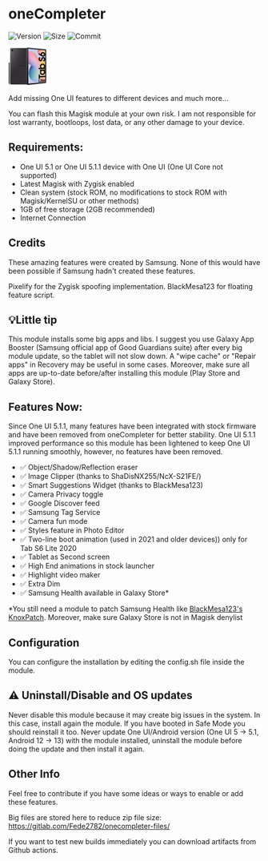 # oneCompleter

![Version](https://img.shields.io/github/v/release/Fede2782/oneCompleter?style=flat"/>)
![Size](https://img.shields.io/github/repo-size/Fede2782/oneCompleter?style=flat"/>)
![Commit](https://img.shields.io/github/last-commit/Fede2782/oneCompleter/stable?style=flat-square"/>)

<img src="https://github.com/Fede2782/oneCompleter/blob/stable/img/Clipped_image_20230619_182601.png?raw=true"  width="15%" height="15%">

Add missing One UI features to different devices and much more...

You can flash this Magisk module at your own risk. I am not responsible for lost warranty, bootloops, lost data, or any other damage to your device.

## Requirements:
- One UI 5.1 or One UI 5.1.1 device with One UI (One UI Core not supported)
- Latest Magisk with Zygisk enabled
- Clean system (stock ROM, no modifications to stock ROM with Magisk/KernelSU or other methods)
- 1GB of free storage (2GB recommended)
- Internet Connection

## Credits
These amazing features were created by Samsung. None of this would have been possible if Samsung hadn't created these features.

Pixelify for the Zygisk spoofing implementation. BlackMesa123 for floating feature script.

## 💡Little tip

This module installs some big apps and libs. I suggest you use Galaxy App Booster (Samsung official app of Good Guardians suite) after every big module update, so the tablet will not slow down. A "wipe cache" or "Repair apps" in Recovery may be useful in some cases. Moreover, make sure all apps are up-to-date before/after installing this module (Play Store and Galaxy Store).

## Features Now:
Since One UI 5.1.1, many features have been integrated with stock firmware and have been removed from oneCompleter for better stability. One UI 5.1.1 improved performance so this module has been lightened to keep One UI 5.1.1 running smoothly, however, no features have been removed.

- ✅️ Object/Shadow/Reflection eraser
- ✅️ Image Clipper (thanks to ShaDisNX255/NcX-S21FE/) 
- ✅️ Smart Suggestions Widget (thanks to BlackMesa123)
- ✅️ Camera Privacy toggle 
- ✅️ Google Discover feed 
- ✅️ Samsung Tag Service 
- ✅️ Camera fun mode
- ✅️ Styles feature in Photo Editor 
- ✅️ Two-line boot animation (used in 2021 and older devices)) only for Tab S6 Lite 2020
- ✅️ Tablet as Second screen
- ✅️ High End animations in stock launcher
- ✅️ Highlight video maker
- ✅️ Extra Dim
- ✅️ Samsung Health available in Galaxy Store*

*You still need a module to patch Samsung Health like [BlackMesa123's KnoxPatch](https://github.com/BlackMesa123/KnoxPatch/). Moreover, make sure Galaxy Store is not in Magisk denylist

## Configuration
You can configure the installation by editing the config.sh file inside the module.

## ⚠️ Uninstall/Disable and OS updates
Never disable this module because it may create big issues in the system. In this case, install again the module. If you have booted in Safe Mode you should reinstall it too. Never update One UI/Android version (One UI 5 -> 5.1, Android 12 -> 13) with the module installed, uninstall the module before doing the update and then install it again. 

## Other Info
Feel free to contribute if you have some ideas or ways to enable or add these features.

Big files are stored here to reduce zip file size: https://gitlab.com/Fede2782/onecompleter-files/

If you want to test new builds immediately you can download artifacts from Github actions.
